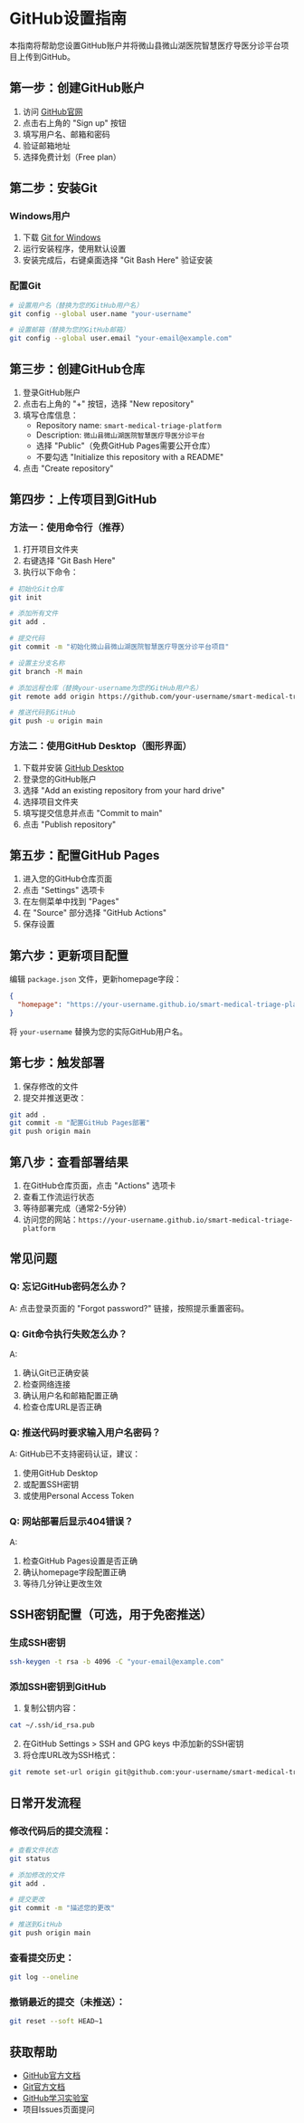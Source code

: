 # GitHub设置指南

本指南将帮助您设置GitHub账户并将微山县微山湖医院智慧医疗导医分诊平台项目上传到GitHub。

## 第一步：创建GitHub账户

1. 访问 [GitHub官网](https://github.com)
2. 点击右上角的 "Sign up" 按钮
3. 填写用户名、邮箱和密码
4. 验证邮箱地址
5. 选择免费计划（Free plan）

## 第二步：安装Git

### Windows用户
1. 下载 [Git for Windows](https://git-scm.com/download/win)
2. 运行安装程序，使用默认设置
3. 安装完成后，右键桌面选择 "Git Bash Here" 验证安装

### 配置Git
```bash
# 设置用户名（替换为您的GitHub用户名）
git config --global user.name "your-username"

# 设置邮箱（替换为您的GitHub邮箱）
git config --global user.email "your-email@example.com"
```

## 第三步：创建GitHub仓库

1. 登录GitHub账户
2. 点击右上角的 "+" 按钮，选择 "New repository"
3. 填写仓库信息：
   - Repository name: `smart-medical-triage-platform`
   - Description: `微山县微山湖医院智慧医疗导医分诊平台`
   - 选择 "Public"（免费GitHub Pages需要公开仓库）
   - 不要勾选 "Initialize this repository with a README"
4. 点击 "Create repository"

## 第四步：上传项目到GitHub

### 方法一：使用命令行（推荐）

1. 打开项目文件夹
2. 右键选择 "Git Bash Here"
3. 执行以下命令：

```bash
# 初始化Git仓库
git init

# 添加所有文件
git add .

# 提交代码
git commit -m "初始化微山县微山湖医院智慧医疗导医分诊平台项目"

# 设置主分支名称
git branch -M main

# 添加远程仓库（替换your-username为您的GitHub用户名）
git remote add origin https://github.com/your-username/smart-medical-triage-platform.git

# 推送代码到GitHub
git push -u origin main
```

### 方法二：使用GitHub Desktop（图形界面）

1. 下载并安装 [GitHub Desktop](https://desktop.github.com/)
2. 登录您的GitHub账户
3. 选择 "Add an existing repository from your hard drive"
4. 选择项目文件夹
5. 填写提交信息并点击 "Commit to main"
6. 点击 "Publish repository"

## 第五步：配置GitHub Pages

1. 进入您的GitHub仓库页面
2. 点击 "Settings" 选项卡
3. 在左侧菜单中找到 "Pages"
4. 在 "Source" 部分选择 "GitHub Actions"
5. 保存设置

## 第六步：更新项目配置

编辑 `package.json` 文件，更新homepage字段：

```json
{
  "homepage": "https://your-username.github.io/smart-medical-triage-platform"
}
```

将 `your-username` 替换为您的实际GitHub用户名。

## 第七步：触发部署

1. 保存修改的文件
2. 提交并推送更改：

```bash
git add .
git commit -m "配置GitHub Pages部署"
git push origin main
```

## 第八步：查看部署结果

1. 在GitHub仓库页面，点击 "Actions" 选项卡
2. 查看工作流运行状态
3. 等待部署完成（通常2-5分钟）
4. 访问您的网站：`https://your-username.github.io/smart-medical-triage-platform`

## 常见问题

### Q: 忘记GitHub密码怎么办？
A: 点击登录页面的 "Forgot password?" 链接，按照提示重置密码。

### Q: Git命令执行失败怎么办？
A: 
1. 确认Git已正确安装
2. 检查网络连接
3. 确认用户名和邮箱配置正确
4. 检查仓库URL是否正确

### Q: 推送代码时要求输入用户名密码？
A: GitHub已不支持密码认证，建议：
1. 使用GitHub Desktop
2. 或配置SSH密钥
3. 或使用Personal Access Token

### Q: 网站部署后显示404错误？
A: 
1. 检查GitHub Pages设置是否正确
2. 确认homepage字段配置正确
3. 等待几分钟让更改生效

## SSH密钥配置（可选，用于免密推送）

### 生成SSH密钥
```bash
ssh-keygen -t rsa -b 4096 -C "your-email@example.com"
```

### 添加SSH密钥到GitHub
1. 复制公钥内容：
```bash
cat ~/.ssh/id_rsa.pub
```
2. 在GitHub Settings > SSH and GPG keys 中添加新的SSH密钥
3. 将仓库URL改为SSH格式：
```bash
git remote set-url origin git@github.com:your-username/smart-medical-triage-platform.git
```

## 日常开发流程

### 修改代码后的提交流程：
```bash
# 查看文件状态
git status

# 添加修改的文件
git add .

# 提交更改
git commit -m "描述您的更改"

# 推送到GitHub
git push origin main
```

### 查看提交历史：
```bash
git log --oneline
```

### 撤销最近的提交（未推送）：
```bash
git reset --soft HEAD~1
```

## 获取帮助

- [GitHub官方文档](https://docs.github.com)
- [Git官方文档](https://git-scm.com/doc)
- [GitHub学习实验室](https://lab.github.com)
- 项目Issues页面提问
